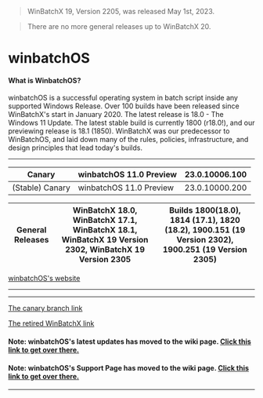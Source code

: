 > WinBatchX 19, Version 2205, was released May 1st, 2023.

> There are no more general releases up to WinBatchX 20.

# winbatchOS

#### What is WinbatchOS?
winbatchOS is a successful operating system in batch script inside any supported Windows Release. Over 100 builds have been released since WinBatchX's start in January 2020. The latest release is 18.0 - The Windows 11 Update. The latest stable build is currently 1800 (r18.0!), and our previewing release is 18.1 (1850).
WinBatchX was our predecessor to WinBatchOS, and laid down many of the rules, policies, infrastructure, and design principles that lead today's builds.

---

Canary | winbatchOS 11.0 Preview | 23.0.10006.100
-|-|-
(Stable) Canary | winbatchOS 11.0 Preview | 23.0.10000.200

General Releases | WinBatchX 18.0, WinBatchX 17.1, WinBatchX 18.1, WinBatchX 19 Version 2302, WinBatchX 19 Version 2305 | Builds 1800(18.0), 1814 (17.1), 1820 (18.2), 1900.151 (19 Version 2302), 1900.251 (19 Version 2305)
-|-|-

[winbatchOS's website](https://bes-ptah.github.io/winbatchOS/)
***


***

[The canary branch link](https://github.com/bes-ptah/winbatchOS/tree/canary)

[The retired WinBatchX link](https://github.com/bes-ptah/winbatchx/)

#### Note: winbatchOS's latest updates has moved to the wiki page. [Click this link to get over there.](https://github.com/bes-ptah/winbatchOS/wiki)

#### Note: winbatchOS's Support Page has moved to the wiki page. [Click this link to get over there.](https://github.com/bes-ptah/winbatchOS/wiki/Support-Page)






***







